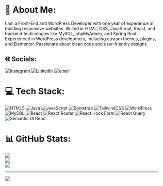 # 💫 About Me:
I am a Front-End and WordPress Developer with one year of experience in building responsive websites. Skilled in HTML, CSS, JavaScript, React, and backend technologies like MySQL, phpMyAdmin, and Spring Boot. Experienced in WordPress development, including custom themes, plugins, and Elementor. Passionate about clean code and user-friendly designs.


## 🌐 Socials:
[![Instagram](https://img.shields.io/badge/Instagram-%23E4405F.svg?logo=Instagram&logoColor=white)](https://instagram.com/anuradha_bhandi) [![LinkedIn](https://img.shields.io/badge/LinkedIn-%230077B5.svg?logo=linkedin&logoColor=white)](https://linkedin.com/in/AnuradhaBhandi) [![email](https://img.shields.io/badge/Email-D14836?logo=gmail&logoColor=white)](mailto:anuradhabhandi50@gmail.com) 

# 💻 Tech Stack:
![HTML5](https://img.shields.io/badge/html5-%23E34F26.svg?style=for-the-badge&logo=html5&logoColor=white) ![Java](https://img.shields.io/badge/java-%23ED8B00.svg?style=for-the-badge&logo=openjdk&logoColor=white) ![JavaScript](https://img.shields.io/badge/javascript-%23323330.svg?style=for-the-badge&logo=javascript&logoColor=%23F7DF1E) ![Bootstrap](https://img.shields.io/badge/bootstrap-%238511FA.svg?style=for-the-badge&logo=bootstrap&logoColor=white) ![TailwindCSS](https://img.shields.io/badge/tailwindcss-%2338B2AC.svg?style=for-the-badge&logo=tailwind-css&logoColor=white) ![WordPress](https://img.shields.io/badge/WordPress-%23117AC9.svg?style=for-the-badge&logo=WordPress&logoColor=white) ![MySQL](https://img.shields.io/badge/mysql-4479A1.svg?style=for-the-badge&logo=mysql&logoColor=white) ![React](https://img.shields.io/badge/react-%2320232a.svg?style=for-the-badge&logo=react&logoColor=%2361DAFB) ![React Router](https://img.shields.io/badge/React_Router-CA4245?style=for-the-badge&logo=react-router&logoColor=white) ![React Hook Form](https://img.shields.io/badge/React%20Hook%20Form-%23EC5990.svg?style=for-the-badge&logo=reacthookform&logoColor=white) ![React Query](https://img.shields.io/badge/-React%20Query-FF4154?style=for-the-badge&logo=react%20query&logoColor=white) ![Semantic UI React](https://img.shields.io/badge/Semantic%20UI%20React-%2335BDB2.svg?style=for-the-badge&logo=SemanticUIReact&logoColor=white)
# 📊 GitHub Stats:
![](https://github-readme-stats.vercel.app/api?username=Anuradhabhandi&theme=dark&hide_border=false&include_all_commits=false&count_private=false)<br/>
![](https://github-readme-streak-stats.herokuapp.com/?user=Anuradhabhandi&theme=dark&hide_border=false)<br/>
![](https://github-readme-stats.vercel.app/api/top-langs/?username=Anuradhabhandi&theme=dark&hide_border=false&include_all_commits=false&count_private=false&layout=compact)

---
[![](https://visitcount.itsvg.in/api?id=Anuradhabhandi&icon=0&color=0)](https://visitcount.itsvg.in)

<!-- Proudly created with GPRM ( https://gprm.itsvg.in ) -->
